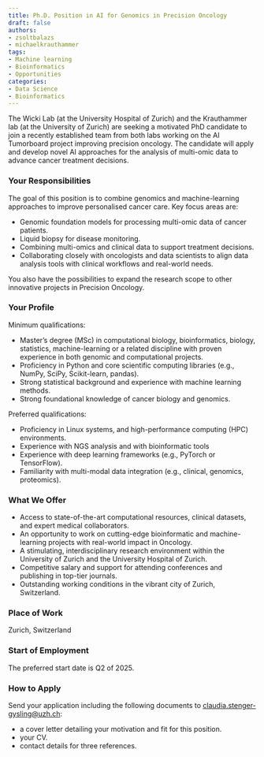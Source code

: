 ```yaml
---
title: Ph.D. Position in AI for Genomics in Precision Oncology
draft: false
authors:
- zsoltbalazs
- michaelkrauthammer
tags: 
- Machine learning
- Bioinformatics
- Opportunities
categories:
- Data Science
- Bioinformatics
---
```


The Wicki Lab (at the University Hospital of Zurich) and the Krauthammer lab (at the University of Zurich) are seeking a motivated PhD candidate to join a recently established team from both labs working on the AI Tumorboard project improving precision oncology. The candidate will apply and develop novel AI approaches for the analysis of multi-omic data to advance cancer treatment decisions.

### Your Responsibilities

The goal of this position is to combine genomics and machine-learning approaches to improve personalised cancer care. Key focus areas are:

- Genomic foundation models for processing multi-omic data of cancer patients.
- Liquid biopsy for disease monitoring.
- Combining multi-omics and clinical data to support treatment decisions.
- Collaborating closely with oncologists and data scientists to align data analysis tools with clinical workflows and real-world needs.   

You also have the possibilities to expand the research scope to other innovative projects in Precision Oncology.

### Your Profile

Minimum qualifications:
- Master’s degree (MSc) in computational biology, bioinformatics, biology, statistics, machine-learning or a related discipline with proven experience in both genomic and computational projects.
- Proficiency in Python and core scientific computing libraries (e.g., NumPy, SciPy, Scikit-learn, pandas).
- Strong statistical background and experience with machine learning methods.
- Strong foundational knowledge of cancer biology and genomics.

Preferred qualifications:
- Proficiency in Linux systems, and high-performance computing (HPC) environments.
- Experience with NGS analysis and with bioinformatic tools
- Experience with deep learning frameworks (e.g., PyTorch or TensorFlow).
- Familiarity with multi-modal data integration (e.g., clinical, genomics, proteomics).

### What We Offer
- Access to state-of-the-art computational resources, clinical datasets, and expert medical collaborators.
- An opportunity to work on cutting-edge bioinformatic and machine-learning projects with real-world impact in Oncology.
- A stimulating, interdisciplinary research environment within the University of Zurich and the University Hospital of Zurich.
- Competitive salary and support for attending conferences and publishing in top-tier journals.
- Outstanding working conditions in the vibrant city of Zurich, Switzerland.

### Place of Work
Zurich, Switzerland

### Start of Employment
The preferred start date is Q2 of 2025.

### How to Apply
Send your application including the following documents to claudia.stenger-gysling@uzh.ch:
- a cover letter detailing your motivation and fit for this position.
- your CV.
- contact details for three references.
